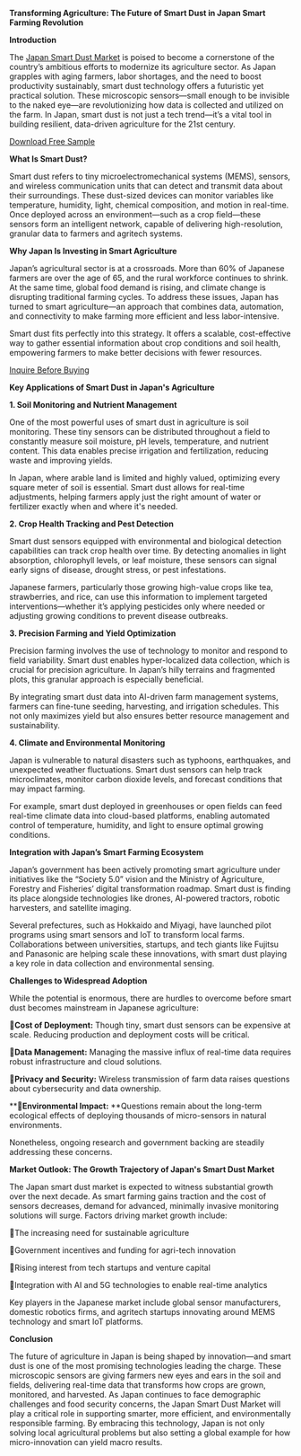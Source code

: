 **Transforming Agriculture: The Future of Smart Dust in Japan Smart Farming Revolution**

**Introduction**

The [Japan Smart Dust Market](https://www.nextmsc.com/report/japan-smart-dust-market) is poised to become a cornerstone of the country’s ambitious efforts to modernize its agriculture sector. As Japan grapples with aging farmers, labor shortages, and the need to boost productivity sustainably, smart dust technology offers a futuristic yet practical solution. These microscopic sensors—small enough to be invisible to the naked eye—are revolutionizing how data is collected and utilized on the farm. In Japan, smart dust is not just a tech trend—it’s a vital tool in building resilient, data-driven agriculture for the 21st century.

[Download Free Sample](https://www.nextmsc.com/japan-smart-dust-market/request-sample)

**What Is Smart Dust?**

Smart dust refers to tiny microelectromechanical systems (MEMS), sensors, and wireless communication units that can detect and transmit data about their surroundings. These dust-sized devices can monitor variables like temperature, humidity, light, chemical composition, and motion in real-time. Once deployed across an environment—such as a crop field—these sensors form an intelligent network, capable of delivering high-resolution, granular data to farmers and agritech systems.

**Why Japan Is Investing in Smart Agriculture**

Japan’s agricultural sector is at a crossroads. More than 60% of Japanese farmers are over the age of 65, and the rural workforce continues to shrink. At the same time, global food demand is rising, and climate change is disrupting traditional farming cycles. To address these issues, Japan has turned to smart agriculture—an approach that combines data, automation, and connectivity to make farming more efficient and less labor-intensive.

Smart dust fits perfectly into this strategy. It offers a scalable, cost-effective way to gather essential information about crop conditions and soil health, empowering farmers to make better decisions with fewer resources.

[Inquire Before Buying ](https://www.nextmsc.com/japan-smart-dust-market/inquire-before-buying)

**Key Applications of Smart Dust in Japan's Agriculture**

**1. Soil Monitoring and Nutrient Management**

One of the most powerful uses of smart dust in agriculture is soil monitoring. These tiny sensors can be distributed throughout a field to constantly measure soil moisture, pH levels, temperature, and nutrient content. This data enables precise irrigation and fertilization, reducing waste and improving yields.

In Japan, where arable land is limited and highly valued, optimizing every square meter of soil is essential. Smart dust allows for real-time adjustments, helping farmers apply just the right amount of water or fertilizer exactly when and where it's needed.

**2. Crop Health Tracking and Pest Detection**

Smart dust sensors equipped with environmental and biological detection capabilities can track crop health over time. By detecting anomalies in light absorption, chlorophyll levels, or leaf moisture, these sensors can signal early signs of disease, drought stress, or pest infestations.

Japanese farmers, particularly those growing high-value crops like tea, strawberries, and rice, can use this information to implement targeted interventions—whether it’s applying pesticides only where needed or adjusting growing conditions to prevent disease outbreaks.

**3. Precision Farming and Yield Optimization**

Precision farming involves the use of technology to monitor and respond to field variability. Smart dust enables hyper-localized data collection, which is crucial for precision agriculture. In Japan’s hilly terrains and fragmented plots, this granular approach is especially beneficial.

By integrating smart dust data into AI-driven farm management systems, farmers can fine-tune seeding, harvesting, and irrigation schedules. This not only maximizes yield but also ensures better resource management and sustainability.

**4. Climate and Environmental Monitoring**

Japan is vulnerable to natural disasters such as typhoons, earthquakes, and unexpected weather fluctuations. Smart dust sensors can help track microclimates, monitor carbon dioxide levels, and forecast conditions that may impact farming.

For example, smart dust deployed in greenhouses or open fields can feed real-time climate data into cloud-based platforms, enabling automated control of temperature, humidity, and light to ensure optimal growing conditions.

**Integration with Japan’s Smart Farming Ecosystem**

Japan’s government has been actively promoting smart agriculture under initiatives like the “Society 5.0” vision and the Ministry of Agriculture, Forestry and Fisheries’ digital transformation roadmap. Smart dust is finding its place alongside technologies like drones, AI-powered tractors, robotic harvesters, and satellite imaging.

Several prefectures, such as Hokkaido and Miyagi, have launched pilot programs using smart sensors and IoT to transform local farms. Collaborations between universities, startups, and tech giants like Fujitsu and Panasonic are helping scale these innovations, with smart dust playing a key role in data collection and environmental sensing.

**Challenges to Widespread Adoption**

While the potential is enormous, there are hurdles to overcome before smart dust becomes mainstream in Japanese agriculture:

**Cost of Deployment:** Though tiny, smart dust sensors can be expensive at scale. Reducing production and deployment costs will be critical.

**Data Management:** Managing the massive influx of real-time data requires robust infrastructure and cloud solutions.

**Privacy and Security:** Wireless transmission of farm data raises questions about cybersecurity and data ownership.

****Environmental Impact:** **Questions remain about the long-term ecological effects of deploying thousands of micro-sensors in natural environments.

Nonetheless, ongoing research and government backing are steadily addressing these concerns.

****Market Outlook:** The Growth Trajectory of Japan's Smart Dust Market**

The Japan smart dust market is expected to witness substantial growth over the next decade. As smart farming gains traction and the cost of sensors decreases, demand for advanced, minimally invasive monitoring solutions will surge. Factors driving market growth include:

The increasing need for sustainable agriculture

Government incentives and funding for agri-tech innovation

Rising interest from tech startups and venture capital

Integration with AI and 5G technologies to enable real-time analytics

Key players in the Japanese market include global sensor manufacturers, domestic robotics firms, and agritech startups innovating around MEMS technology and smart IoT platforms.

**Conclusion**

The future of agriculture in Japan is being shaped by innovation—and smart dust is one of the most promising technologies leading the charge. These microscopic sensors are giving farmers new eyes and ears in the soil and fields, delivering real-time data that transforms how crops are grown, monitored, and harvested. As Japan continues to face demographic challenges and food security concerns, the Japan Smart Dust Market will play a critical role in supporting smarter, more efficient, and environmentally responsible farming. By embracing this technology, Japan is not only solving local agricultural problems but also setting a global example for how micro-innovation can yield macro results.


